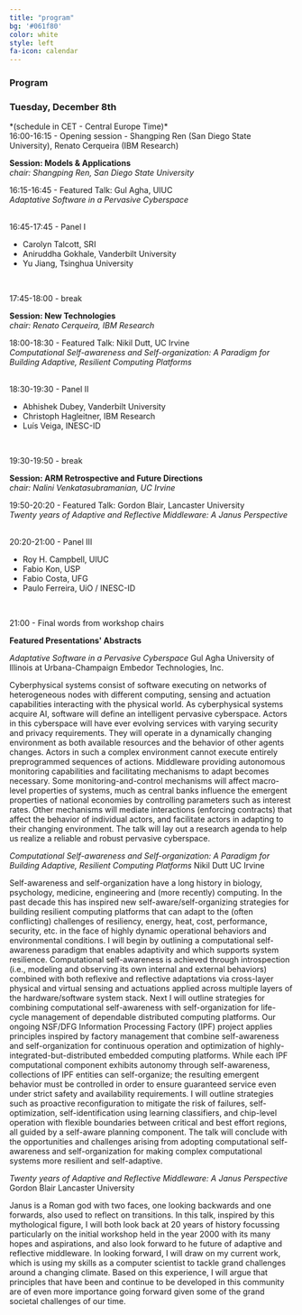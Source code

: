 ```yaml
---
title: "program"
bg: '#061f80'
color: white
style: left
fa-icon: calendar
---
```


<h3 id="papers">Program</h3>

<!---
<h3>TBD</h3>

<strong> Adaptive and Reflective Middleware: A Perspective in the Context of Participatory Smart Cities.</strong>

<p><small>In this talk, I will walk through the research we have been doing at Inria over the last 5 years on middleware solutions for participatory smart cities. That is, our focus has been on providing middleware solutions that leverage component systems that run on user-owned mobile devices to gather their contributions, while creating a feedback loop with their users. The target systems are known as "Mobile Phone Sensing" -MPS- or "Mobile crowdsensing". Their key functions are: (1) sensing, (2) analyzing, and  (3) informing, sharing and persuading. MPS is an essential tool toward both large-scale participation and computing at the edge, since mobile phones are -so far- the most widely spread computing resources of our digital era.  However, MPS comes with key challenges such as overcoming the heterogeneity of the contributing devices but also attracting the citizens’ participation, for which we have investigated supporting middleware functions. Building on that research experience, I will specifically reflect on the benefit that adaptation and reflection (would) bring to the realization of such functions.</small></p>

<p><small>BIO:<em>
Valérie Issarny holds a “Director of research” position at Inria, the French institute for research in Information and Communication Science and Technologies, where she led the ARLES research team until 2013, investigating distributed software systems leveraging wirelessly networked devices, with a special emphasis on service-oriented systems. Valérie in particular studies middleware solutions easing the development of distributed collaborative services, including mobile services deployed over smartphones and interacting with sensors and actuators.  From 2013 to 2018, Valérie was the scientific coordinator of the Inria@SiliconValley International Lab promoting and fostering collaboration between Inria and California universities. She also coordinated the Inria CityLab program dedicated to smart cities and promoting citizen engagement; the program was developed in collaboration with CITRIS at University of California Berkeley, targeting urban-scale experiment in Paris and California cities. Related projects included Ambiciti on urban pollution monitoring through participatory sensing and crowd sourcing, and SocialBus on a middleware solution enabling interactions across social media to support democratic assembly and collective actions. Valerie has published over 200 technical papers. She is regularly TPC members in leading international technical conferences in her research domains. She is associate editor of ACM TAAS, ACM TIOT, IEEE TSC and IEEE TSE. She is co-founder and scientific advisor of Ambiciti.

To know more, visit: http://valerie-issarny.me/.</em></small></p>

-->

<h3 id="day1">Tuesday, December 8th</h3>
*(schedule in CET - Central Europe Time)*

<br>
16:00-16:15 - Opening session - Shangping Ren (San Diego State University), Renato Cerqueira (IBM Research)<br>

<strong>Session: Models & Applications </strong> <br>
*chair: Shangping Ren, San Diego State University*

16:15-16:45 - Featured Talk: Gul Agha, UIUC <br>
*Adaptative Software in a Pervasive Cyberspace*

<br>
16:45-17:45 - Panel I

* Carolyn Talcott, SRI
* Aniruddha Gokhale, Vanderbilt University
* Yu Jiang, Tsinghua University
<br>

17:45-18:00 - break

<strong>Session: New Technologies </strong> <br>
*chair: Renato Cerqueira, IBM Research*

18:00-18:30 - Featured Talk: Nikil Dutt, UC Irvine<br>
*Computational Self-awareness and Self-organization: A Paradigm for Building Adaptive, Resilient Computing Platforms*

<br>
18:30-19:30 -  Panel II

* Abhishek Dubey, Vanderbilt University
* Christoph Hagleitner, IBM Research
* Luís Veiga, INESC-ID
<br>

19:30-19:50 - break

<strong>Session: ARM Retrospective and Future Directions</strong> <br>
*chair: Nalini Venkatasubramanian, UC Irvine*

19:50-20:20 - Featured Talk: Gordon Blair, Lancaster University<br>
*Twenty years of Adaptive and Reflective Middleware:  A Janus Perspective*

<br>
20:20-21:00 -  Panel III

* Roy H. Campbell, UIUC
* Fabio Kon, USP
* Fabio Costa, UFG
* Paulo Ferreira,  UiO / INESC-ID
<br>

21:00 - Final words from workshop chairs


<strong>Featured Presentations' Abstracts</strong> <br>

*Adaptative Software in a Pervasive Cyberspace*
Gul Agha
University of Illinois at Urbana-Champaign
Embedor Technologies, Inc.

Cyberphysical systems consist of software executing on networks of
heterogeneous nodes with different computing, sensing and actuation
capabilities interacting with the physical world.  As cyberphysical
systems acquire AI, software will define an intelligent pervasive
cyberspace.  Actors in this cyberspace will have ever evolving
services with varying security and privacy requirements.  They will
operate in a dynamically changing environment as both available
resources and the behavior of other agents changes. Actors in such a
complex environment cannot execute entirely preprogrammed sequences of
actions.  Middleware providing autonomous monitoring capabilities and
facilitating mechanisms to adapt becomes necessary.  Some
monitoring-and-control mechanisms will affect macro-level properties
of systems, much as central banks influence the emergent properties of
national economies by controlling parameters such as interest rates.
Other mechanisms will mediate interactions (enforcing contracts) that
affect the behavior of individual actors, and facilitate actors in
adapting to their changing environment.  The talk will lay out a
research agenda to help us realize a reliable and robust pervasive
cyberspace.


*Computational Self-awareness and Self-organization: A Paradigm for Building Adaptive, Resilient Computing Platforms*
Nikil Dutt
UC Irvine

Self-awareness and self-organization have a long history in biology, psychology, medicine, engineering and (more recently) computing. In the past decade this has inspired new self-aware/self-organizing strategies for building resilient computing platforms that can adapt to the (often conflicting) challenges of resiliency, energy, heat, cost, performance, security, etc. in the face of highly dynamic operational behaviors and environmental conditions. I will begin by outlining a computational self-awareness paradigm that enables adaptivity and which supports system resilience. Computational self-awareness is achieved through introspection (i.e., modeling and observing its own internal and external behaviors) combined with both reflexive and reflective adaptations via cross-layer physical and virtual sensing and actuations applied across multiple layers of the hardware/software system stack.  Next I will outline strategies for combining computational self-awareness with self-organization for life-cycle management of dependable distributed computing platforms.   Our ongoing NSF/DFG Information Processing Factory (IPF) project applies principles inspired by factory management that combine self-awareness and self-organization for continuous operation and optimization of highly-integrated-but-distributed embedded computing platforms.  While each IPF computational component exhibits autonomy through self-awareness, collections of IPF entities can self-organize; the resulting emergent behavior must be controlled in order to ensure guaranteed service even under strict safety and availability requirements. I will outline strategies such as proactive reconfiguration to mitigate the risk of failures, self-optimization, self-identification using learning classifiers, and chip-level operation with flexible boundaries between critical and best effort regions, all guided by a self-aware planning component. The talk will conclude with the opportunities and challenges arising from adopting computational self-awareness and self-organization for making complex computational systems more resilient and self-adaptive.


*Twenty years of Adaptive and Reflective Middleware:  A Janus Perspective*
Gordon Blair
Lancaster University

Janus is a Roman god with two faces, one looking backwards and one forwards, also used to reflect on transitions. In this talk, inspired by this mythological figure, I will both look back at 20 years of history focussing particularly on the initial workshop held in the year 2000 with its many hopes and aspirations, and also look forward to he future of adaptive and reflective middleware. In looking forward, I will draw on my current work, which is using my skills as a computer scientist to tackle grand challenges around a changing climate. Based on this experience, I will argue that principles that have been and continue to be developed in this community are of even more importance going forward given some of the grand societal challenges of our time.
